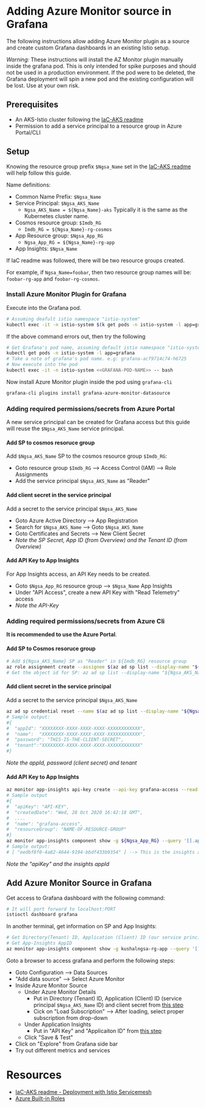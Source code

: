 # Adding Azure Monitor source in Grafana

The following instructions allow adding Azure Monitor plugin as a source and create custom Grafana dashboards in an existing Istio setup.

*Warning:*  These instructions will install the AZ Monitor plugin manually inside the grafana pod. This is only intended for spike purposes and should not be used in a production environment. If the pod were to be deleted, the Grafana deployment will spin a new pod and the existing configuration will be lost. Use at your own risk.

## Prerequisites
- An AKS-Istio cluster following the [IaC-AKS readme][1]
- Permission to add a service principal to a resource group in Azure Portal/CLI


## Setup

Knowing the resource group prefix `$Ngsa_Name` set in the [IaC-AKS readme][1] will help follow this guide.

Name definitions:
- Common Name Prefix: `$Ngsa_Name`
- Service Principal: `$Ngsa_AKS_Name`
  - `Ngsa_AKS_Name = ${Ngsa_Name}-aks`  Typically it is the same as the Kubernetes cluster name.
- Cosmos resource group: `$Imdb_RG`
  - `Imdb_RG = ${Ngsa_Name}-rg-cosmos`
- App Resource group: `$Ngsa_App_RG`
  - `Ngsa_App_RG = ${Ngsa_Name}-rg-app`
- App Insights: `$Ngsa_Name`

If IaC readme was followed, there will be two resource groups created.

For example, if `Ngsa_Name=foobar`, then two resource group names will be: `foobar-rg-app` and `foobar-rg-cosmos`.

### Install Azure Monitor Plugin for Grafana
Execute into the Grafana pod.
```bash
# Assuming deafult istio namespace "istio-system"
kubectl exec -it -n istio-system $(k get pods -n istio-system -l app=grafana -o jsonpath='{.items[0].metadata.name}') -- bash
```

If the above command errors out, then try the following
``` bash
# Get Grafana's pod name, assuming default istio namespace "istio-system"
kubectl get pods -n istio-system -l app=grafana
# Take a note of grafana's pod name. e.g: grafana-acf9714c74-h6725
# Now execute into the pod
kubectl exec -it -n istio-system <<GRAFANA-POD-NAME>> -- bash
```

Now install Azure Monitor plugin inside the pod using `grafana-cli`
```bash
grafana-cli plugins install grafana-azure-monitor-datasource
```

### Adding required permissions/secrets from Azure Portal
A new service principal can be created for Grafana access but this guide will reuse the `$Ngsa_AKS_Name` service principal.

#### Add SP to cosmos resoruce group
Add `$Ngsa_AKS_Name` SP to the cosmos resource group `$Imdb_RG`:
- Goto resource group `$Imdb_RG` --> Access Control (IAM) --> Role Assignments
- Add the service principal `$Ngsa_AKS_Name` as "Reader"

#### Add client secret in the service principal
Add a secret to the service principal `$Ngsa_AKS_Name`
- Goto Azure Active Directory --> App Registration
- Search for `$Ngsa_AKS_Name` --> Goto `$Ngsa_AKS_Name`
- Goto Certificates and Secrets --> New Client Secret
- *Note the SP Secret, App ID (from Overview) and the Tenant ID (from Overview)*

#### Add API Key to App Insights
For App Insights access, an API Key needs to be created.
- Goto  `$Ngsa_App_RG` resource group -->  `$Ngsa_Name` App Insights
- Under "API Access", create a new API Key with "Read Telemetry" access
- *Note the API-Key*

### Adding required permissions/secrets from Azure Cli
**It is recommended to use the Azure Portal**.

#### Add SP to Cosmos resoruce group
```bash
# Add ${Ngsa_AKS_Name} SP as "Reader" in ${Imdb_RG} resource group
az role assignment create --assignee $(az ad sp list --display-name "${Ngsa_AKS_Name}" --query "[].objectId" -o tsv) --role "Reader" --resource-group "${Imdb_RG}"
# Get the object id for SP: az ad sp list --display-name "${Ngsa_AKS_Name}" --query "[].objectId" -o tsv
```

#### Add client secret in the service principal
Add a secret to the service principal `$Ngsa_AKS_Name`
```bash
az ad sp credential reset --name $(az ad sp list --display-name "${Ngsa_AKS_Name}" --query '[].appId' -o tsv) --append --credential-description "grafana-cred"
# Sample output:
#{
#  "appId": "XXXXXXXX-XXXX-XXXX-XXXX-XXXXXXXXXXXX",
#  "name":  "XXXXXXXX-XXXX-XXXX-XXXX-XXXXXXXXXXXX",
#  "password": "THIS-IS-THE-CLIENT-SECRET",
#  "tenant":"XXXXXXXX-XXXX-XXXX-XXXX-XXXXXXXXXXXX"
#}
```
*Note the appId, password (client secret) and tenant*

#### Add API Key to App Insights
```bash
az monitor app-insights api-key create --api-key grafana-access --read-properties ReadTelemetry --write-properties "" -g ${Ngsa_App_RG} --app ${Ngsa_Name}
# Sample output
#{
#  "apiKey": "API-KEY",
#  "createdDate": "Wed, 28 Oct 2020 16:42:18 GMT",
#  ....
#  "name": "grafana-access",
#  "resourceGroup": "NAME-OF-RESOURCE-GROUP"
#}
az monitor app-insights component show -g ${Ngsa_App_RG} --query '[].appId'
# Sample output:
# [ "eedbf8f0-4a82-4644-9194-bbdf433b9354" ] --> This is the insights appId
```
*Note the "apiKey" and the insights appId*

## Add Azure Monitor Source in Grafana
Get access to Grafana dashboard with the following command:
```bash
# It will port forward to localhost:PORT
istioctl dashboard grafana
```

In another terminal, get information on SP and App Insights:
```bash
# Get Directory(Tenant) ID, Application (Client) ID (our service principal)
# Get App-Insights AppID
az monitor app-insights component show -g kushalngsa-rg-app --query '[].appId' -o tsv
```
Goto a browser to access grafana and perform the following steps:
- Goto Configuration --> Data Sources
- "Add data source" --> Select Azure Monitor
- Inside Azure Monitor Source
  - Under Azure Monitor Details
    - Put in Directory (Tenant) ID, Application (Client) ID (service principal `$Ngsa_AKS_Name` ID) and client secret from [this step](#add-client-secret-in-the-service-principal)
    - Cick on "Load Subscription" --> After loading, select proper subscription from drop-down
  - Under Application Insights
    - Put in "API Key" and "Applicaiton ID" from [this step](#add-api-key-to-app-insights)
  - Click "Save & Test"
- Click on "Explore" from Grafana side bar
- Try out different metrics and services

# Resources
- [IaC-AKS readme - Deployment with Istio Servicemesh][1]
- [Azure Built-in Roles][2]


[1]: https://github.com/retaildevcrews/ngsa/tree/main/IaC/AKS
[2]: https://docs.microsoft.com/en-us/azure/role-based-access-control/built-in-roles